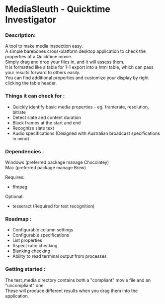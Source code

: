 # MediaSleuth - Quicktime Investigator


### Description: 

A tool to make media inspection easy. \
A simple barebones cross-platform desktop application to check the properties of a Quicktime movie. \
Simply drag and drop your files in, and it will assess them. \
It is formatted like a table for 1-1 export into a html table, which can pass your results forward to others easily. \
You can find additional properties and customize your display by right clicking the table header. 

### Things it can check for :
- Quickly identify basic media properties - eg. framerate, resolution, bitrate
- Detect slate and content duration
- Black frames at the start and end 
- Recognize slate text
- Audio specifications (Designed with Australian broadcast specifications in mind)

### Dependencies : 
Windows (preferred package manage Chocolatey) \
Mac (preferred package manage Brew) 

Requires:
- ffmpeg

Optional:
- tesseract (Required for text recognition)

### Roadmap : 
- Configurable column settings
- Configurable specifications  
- List properties
- Aspect ratio checking
- Blanking checking
- Ability to read terminal output from processes

### Getting started : 
The test_media directory contains both a "compliant" movie file and an "uncompliant" one. \
These will produce different results when you drag them into the application.

